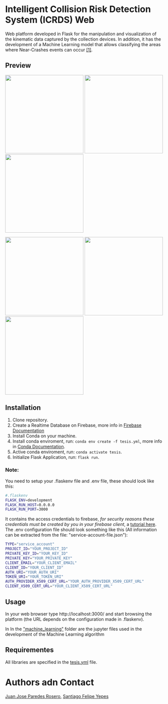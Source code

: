 # Intelligent Collision Risk Detection System (ICRDS) Web 
Web platform developed in Flask for the manipulation and visualization of the kinematic data captured by the collection devices. 
In addition, it has the development of a Machine Learning model that allows classifying the areas where Near-Crashes events can occur [[1]](https://www.nhtsa.gov/sites/nhtsa.gov/files/documents/dot_hs_811_382.pdf).

## Preview
<p>
  <img src="https://bnz05pap001files.storage.live.com/y4mjuQp-6esgGPj5nP9AWr5p1Oixc2ToKY9uaa0skhMVR546AmeLQFRQ-OEl-mazj4VinqcXfZKeS_Bztt992gkZl9wVNaJFmnRdC8H99YK7ptQBK64ZxMA0VmUIPYntJDHRQJq-deLgm06gssG4ioQPtKdlFPyZ57Dgmm6dmO-cYfLlpkaRmssHWEVmZIPsyDK?width=1024&height=546&cropmode=none" width="250"></img>
  <img src="https://bnz05pap001files.storage.live.com/y4m83Gp0uzOLKO4VEpDJKclj96mnmg0zf-uW8imCaE7MgcptWgSNqcUyHHtMgV6KuIxeS-mXZtjGxfqInpT_lYeH71GSAqlY0OsRwdUhGagYq5NEygsqGLh5zbSG3_RMd5AqVglHOd17owe2cUbZqsFO-aH5sOWVpV2Fai4yUPnGrNbiSQa0aNF1hffjcTCWXYT?width=1366&height=728&cropmode=none" width="250"></img>
  <img src="https://bnz05pap001files.storage.live.com/y4mGW9m-5Dz-wuWVzB5arlWKuAyCcbfZPGW0NKCV4P6kNFlshO5Yognevh9G3G5poNepNmmNT3HuU5RF2DHOklotXWattRQsEqqb-V4DlvdsCBPqw2cR03kvWQ8xuSptFBOrjiBQgvmLWjcImtT4lbjXdh4oVacO_I8UQEqN9yBbYLFAS2cd7iTlYdZUWHG4TIl?width=1366&height=728&cropmode=none" width="250"></img>
</p>
<p>
  <img src="https://bnz05pap001files.storage.live.com/y4mTG8GpfeXS_aJexFBCGhVSeH1QkakymSHNg_TDPwVnTOsvAIGO3iQtvwJdVr2glCz6iSS9tD6HZceCD3onEiZHffCXmLUd1O0kPbwHtoPTyVuYUJOTBm_5V1gAPLX9yOdmJRF9h9bKPQrowzS_ERJHwlkoIKssDx0cYTD94mGBClA-9bCiO9lRZrJhZP-Gcl-?width=1366&height=768&cropmode=none" width="250"></img>
  <img src="https://bnz05pap001files.storage.live.com/y4mSdma-AVaP3sE3eRuvTj2gv8pBIyuMYt5eFsD7GLkbiw6M2o-aWnugX_6dgP0xe2rgvJNuRA-FeTAZqIus5RKcvonO6-BeOX1BjSRoTIU1YL6Fm7eoUldjeAtRzQkDk3xL2C7H-z4tSZoew-uKTLtvNxNUdh6t3Igm1P_Sfq0WVKSsZSSIYU9ZHzlW58hMrsC?width=1366&height=728&cropmode=none" width="250"></img>
  <img src="https://bnz05pap001files.storage.live.com/y4md_A7qkxwriqyV03FGlBHUHULm0OQq82XopBRHmczPhPXz07lSCbr19XCQNgSXdgghk5RNYVJ8QhPP25ueB_PC73TTdsOETPERlNtva6fq9AV5HftqvK9mMJSWNj431dpreueOD66mFtQHMCbTNwfffh2Qdm9CaG95jEJzn4DIppRCx-hcHb8gQfVwG6GhjqS?width=1366&height=728&cropmode=none" width="250"></img>
</p>

## Installation
1. Clone repository.
2. Create a Realtime Database on Firebase, more info in [Firebase Documentation](https://firebase.google.com/docs/database)
3. Install Conda on your machine.
4. Install conda enviroment, run: `conda env create -f tesis.yml`, more info in [Conda Documentation](https://docs.conda.io/projects/conda/en/latest/user-guide/tasks/manage-environments.html#creating-an-environment-from-an-environment-yml-file).
5. Active conda enviroment, run: `conda activate tesis`.
6. Initialize Flask Application, run: `flask run`.

### Note:
You need to setup your .flaskenv file and .env file, these should look like this:
```bash
#.flaskenv
FLASK_ENV=development
FLASK_RUN_HOST=0.0.0.0
FLASK_RUN_PORT=3000
```
It contains the access credentials to firebase, *for security reasons these credentials must be 
created by you in your firebase client*, a [tutorial here](https://firebase.google.com/docs/admin/setup). The .env configuration file should look something like this
(All information can be extracted from the file: "service-account-file.json"):
```bash
TYPE="service_account"
PROJECT_ID="YOUR_PROJECT_ID"
PRIVATE_KEY_ID="YOUR_KEY_ID"
PRIVATE_KEY="YOUR_PRIVATE_KEY"
CLIENT_EMAIL="YOUR_CLIENT_EMAIL"
CLIENT_ID="YOUR_CLIENT_ID"
AUTH_URI="YOUR_AUTH_URI"
TOKEN_URI="YOUR_TOKEN_URI"
AUTH_PROVIDER_X509_CERT_URL="YOUR_AUTH_PROVIDER_X509_CERT_URL"
CLIENT_X509_CERT_URL="YOUR_CLIENT_X509_CERT_URL"
```

## Usage
In your web browser type http://localhost:3000/ and start browsing the platform (the URL depends on the configuration made in .flaskenv).

In In the ["machine_learning"](./machine_learning) folder are the jupyter files used in the development of the Machine Learning algorithm

## Requirementes
All libraries are specified in the [tesis.yml](./tesis.yml) file.

# Authors adn Contact
[Juan Jose Paredes Rosero](https://www.linkedin.com/in/juan-paredes-a624aa186/), [Santiago Felipe Yepes](https://www.linkedin.com/in/santiagoyps)

